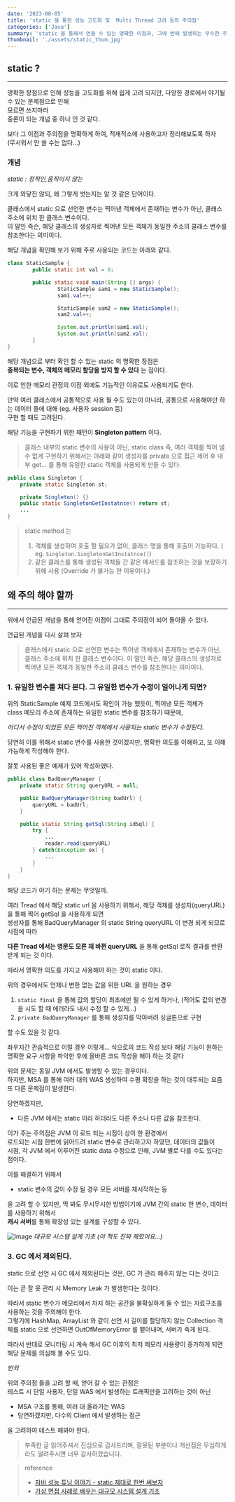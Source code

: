 ```yaml
---
date: '2023-08-05'
title: 'static 을 통한 성능 고도화 및  Multi Thread 고려 등의 주의점'
categories: ['Java']
summary: 'static 을 통해서 얻을 수 있는 명확한 이점과, 그에 반해 발생하는 무수한 주의점을 타파해서 멋있어지자'
thumbnail: './assets/static_thum.jpg'
---
```


## static ?
---

명확한 장점으로 인해 성능을 고도화를 위해 쉽게 고려 되지만, 다양한 경로에서 야기될 수 있는 문제점으로 인해  
모르면 쓰지마라  
중론이 되는 개념 중 하나 인 것 같다.   

보다 그 이점과 주의점을 명확하게 하여, 적재적소에 사용하고자 정리해보도록 하자  
(무서워서 안 쓸 수는 없다...)

### 개념
_static : 정적인,움직이지 않는_ 

크게 와닿진 않되, 왜 그렇게 썻는지는 알 것 같은 단어이다. 

클래스에서 static 으로 선언한 변수는 찍어낸 객체에서 존재하는 변수가 아닌, 클래스 주소에 위치 한 클래스 변수이다.  
이 말인 즉슨, 해당 클래스의 생성자로 찍어낸 모든 객체가 동일한 주소의 클래스 변수를 참조한다는 의미이다.   

해당 개념을 확인해 보기 위해 주로 사용되는 코드는 아래와 같다.  

```java
class StaticSample {
        public static int val = 0;

        public static void main(String [] args) {
                StaticSample sam1 = new StaticSample();
                sam1.val++;

                StaticSample sam2 = new StaticSample();
                sam2.val++;

                System.out.println(sam1.val);
                System.out.println(sam2.val);
        }
}
```


해당 개념으로 부터 확인 할 수 있는 static 의 명확한 장점은   
**중복되는 변수, 객체의 메모리 할당을 방지 할 수 있다**
는 점이다.  

이로 인한 메모리 관점의 이점 외에도 기능적인 이유로도 사용되기도 한다.   

만약 여러 클래스에서 공통적으로 사용 될 수도 있는이 아니라, 공통으로 사용해야만 하는 데이터 들에 대해 (eg. 사용자 session 등)  
구현 할 때도 고려된다. 

해당 기능을 구현하기 위한 패턴이 **Singleton pattern** 이다.   

> 클래스 내부의 static 변수의 사용이 아닌, static class 즉, 여러 객체를 찍어 낼 수 없게 구현하기 위해서는 아래와 같이 생성자를 private 으로 접근 제어 후 내부 get... 를 통해 유일한 static 객체를 사용되게 만들 수 있다.


```java
public class Singleton {
	private static Singleton st;

	private Singleton() {}
	public static SingletonGetInstatnce() return st; 
	...
}	
``` 

> static method 는 
> 1. 객체를 생성하여 호출 할 필요가 없이, 클래스 명을 통해 호출이 가능하다.     ( eg. `Singleton.SingletonGetInstatnce()`)
> 2. 같은 클래스를 통해 생성된 객체들 간 같은 메서드를 참조하는 것을 보장하기 위해 사용 (Override 가 불가능 한 이유이다.)




## 왜 주의 해야 할까
---
위에서 언급된 개념을 통해 얻어진 이점이 그대로 주의점이 되어 돌아올 수 있다. 
	
언급된 개념을 다시 살펴 보자

> 클래스에서 static 으로 선언한 변수는 찍어낸 객체에서 존재하는 변수가 아닌, 클래스 주소에 위치 한 클래스 변수이다. 
> 이 말인 즉슨, 해당 클래스의 생성자로 찍어낸 모든 객체가 동일한 주소의 클래스 변수를 참조한다는 의미이다. 


### 1. 유일한 변수를 쳐다 본다. 그 유일한 변수가 수정이 일어나게 되면?

위의  StaticSample 예제 코드에서도 확인이 가능 했듯이, 찍어낸 모든 객체가  
class 메모리 주소에 존재하는 유일한 static 변수를 참조하기 때문에,  

_어디서 수정이 되었든 모든 찍어진 객체에서  사용되는 static 변수가 수정된다._ 

당연히 이를 위해서 static 변수를 사용한 것이겠지만, 명확한 의도를 이해하고, 또 이해 가능하게 작성해야 한다.  

잘못 사용된 좋은 예제가 있어 작성하였다. 

```java
public class BadQueryManager {
	private static String queryURL = null;

	public BadQueryManager(String badUrl) {
		queryURL = badUrl; 
	}

	public static String getSql(String idSql) {
		try {
			...
			reader.read(queryURL)
		} catch(Exception ex) {
			...
		}
	}
}
```

해당 코드가 야기 하는 문제는 무엇일까.  

여러 Tread 에서 해당 static url 을 사용하기 위해서, 해당 객체를 생성자(queryURL) 을 통해 찍어 getSql 을 사용하게 되면  
생성자를 통해 BadQueryManager 의 static String queryURL 이 변경 되게 되므로 시점에 따라  

**다른 Tread 에서는 영문도 모른 채 바뀐 queryURL** 을 통해 getSql 로직 결과를 반환 받게 되는 것 이다.


따라서 명확한 의도를 가지고 사용해야 하는 것이 static 이다. 

위의 경우에서도 언제나 변한 없는 값을 위한 URL 을 원하는 경우  

1. `static final` 을 통해 값의 할당이 최초에만 될 수 있게 하거나, (적어도 값의 변경을 시도 할 때 에러라도 내서 수정 할 수 있게...)
2. `private BadQueryManager` 를 통해 생성자를 막아버려 싱글톤으로 구현

할 수도  있을 것 같다. 

좌우지간 관습적으로 이럴 경우 이렇게... 식으로의 코드 작성 보다 해당 기능이 원하는 명확한 요구 사항을 파악한 후에 
올바른 코드 작성을 해야 하는 것 같다



위의 문제는 동일 JVM 에서도 발생할 수 있는 경우이다.   
하지만, MSA 를 통해 여러 대의 WAS 생성하여 수평 확장을 하는 것이 대두되는 요즘 또 다른 문제점이 발생한다. 

당연하겠지만, 
* 다른 JVM 에서는 static 이라 하더라도 다른 주소나 다른 값을 참조한다.   

이가 주는 주의점은 JVM 이 로드 되는 시점이 상이 한 환경에서   
로드되는 시점 한번에 읽어드려 static 변수로 관리하고자 하였던, 데이터의 값들이   
시점, 각 JVM 에서 이루어진 static data 수정으로 인해, JVM 별로 다를 수도 있다는 점이다.

이를 해결하기 위해서 
* static 변수의 값이 수정 될 경우 모든 서버를 재시작하는 등

을 고려 할 수 있지만, 딱 봐도 무시무시한 방법이기에 JVM 간의 static 한 변수, 데이터를 사용하기 위해서   
**캐시 서버**를 통해 확장성 있는 설계를 구성할 수 있다. 

![Image](./assets/static_cache.jpeg "image")
*대규모 시스템 설계 기초 (이 책도 진짜 재밌어요...)*



### 3. GC 에서 제외된다.

static 으로 선언 시 GC 에서 제외된다는 것은, GC 가 관리 해주지 않는 다는 것이고

이는 곧 잘 못 관리 시 Memory Leak 가 발생한다는 것이다. 

따라서 static 변수가 메모리에서 차지 하는 공간을 불확실하게 둘 수 있는 자료구조를 사용하는 것을 주의해야 한다.   
그렇기에 HashMap, ArrayList 와 같이 선언 시 길이를 할당하지 않는 Collection 객체를 static 으로 선언하면
OutOfMemoryError 를 뱉어내며, 서버가 죽게 된다.

따라서 반대로 모니터링 시 계속 해서 GC 이후의 최저 메모리 사용량이 증가하게 되면 해당 문제를 의심해 볼 수도 있다.






*번외*

위의 주의점 들을 고려 할 때, 얻어 갈 수 있는 관점은  
테스트 시 단일 사용자, 단일 WAS 에서 발생하는 트래픽만을 고려하는 것이 아닌

* MSA 구조를 통해, 여러 대 올라가는 WAS 
* 당연하겠지만, 다수의 Client 에서 발생하는 접근 

을 고려하여 테스트 해봐야 한다.



> 부족한 글 읽어주셔서 진심으로 감사드리며, 잘못된 부분이나 개선점은 무심하게 라도 알려주시면 너무 감사하겠습니다.


> reference
> * [자바 성능 튜닝 이야기 - static 제대로 한번 써보자](https://product.kyobobook.co.kr/detail/S000001032977) 
> * [가상 면접 사례로 배우는 대규모 시스템 설계 기초](https://product.kyobobook.co.kr/detail/S000001033116)
